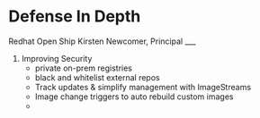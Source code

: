 # Defense In Depth

Redhat Open Ship
Kirsten Newcomer, Principal ___

1. Improving Security
    * private on-prem registries
    * black and whitelist external repos
    * Track updates & simplify management with ImageStreams
    * Image change triggers to auto rebuild custom images
    * 
